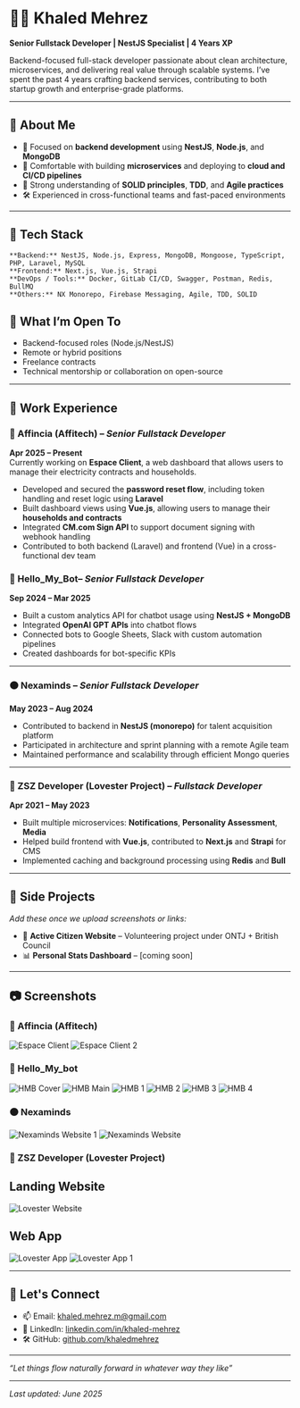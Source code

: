 # 👨‍💻 Khaled Mehrez  
**Senior Fullstack Developer | NestJS Specialist | 4 Years XP**

Backend-focused full-stack developer passionate about clean architecture, microservices, and delivering real value through scalable systems. I’ve spent the past 4 years crafting backend services, contributing to both startup growth and enterprise-grade platforms.

---

## 📍 About Me

- 💼 Focused on **backend development** using **NestJS**, **Node.js**, and **MongoDB**
- 🚀 Comfortable with building **microservices** and deploying to **cloud and CI/CD pipelines**
- 🎯 Strong understanding of **SOLID principles**, **TDD**, and **Agile practices**
- 🛠️ Experienced in cross-functional teams and fast-paced environments

---

## 🧠 Tech Stack

```
**Backend:** NestJS, Node.js, Express, MongoDB, Mongoose, TypeScript, PHP, Laravel, MySQL  
**Frontend:** Next.js, Vue.js, Strapi  
**DevOps / Tools:** Docker, GitLab CI/CD, Swagger, Postman, Redis, BullMQ  
**Others:** NX Monorepo, Firebase Messaging, Agile, TDD, SOLID

```
## 🧭 What I’m Open To

- Backend-focused roles (Node.js/NestJS)
- Remote or hybrid positions
- Freelance contracts
- Technical mentorship or collaboration on open-source
---

## 💼 Work Experience
### 🔴 Affincia (Affitech) – _Senior Fullstack Developer_ 
**Apr 2025 – Present**  
Currently working on **Espace Client**, a web dashboard that allows users to manage their electricity contracts and households.

- Developed and secured the **password reset flow**, including token handling and reset logic using **Laravel**
- Built dashboard views using **Vue.js**, allowing users to manage their **households and contracts**
- Integrated **CM.com Sign API** to support document signing with webhook handling
- Contributed to both backend (Laravel) and frontend (Vue) in a cross-functional dev team


### 🔵 Hello_My_Bot– _Senior Fullstack Developer_  
**Sep 2024 – Mar 2025**

- Built a custom analytics API for chatbot usage using **NestJS + MongoDB**
- Integrated **OpenAI GPT APIs** into chatbot flows
- Connected bots to Google Sheets, Slack with custom automation pipelines
- Created dashboards for bot-specific KPIs

---

### 🟠 Nexaminds – _Senior Fullstack Developer_  
**May 2023 – Aug 2024**

- Contributed to backend in **NestJS (monorepo)** for talent acquisition platform  
- Participated in architecture and sprint planning with a remote Agile team  
- Maintained performance and scalability through efficient Mongo queries

---

### 🩷 ZSZ Developer (Lovester Project) – _Fullstack Developer_  
**Apr 2021 – May 2023**

- Built multiple microservices: **Notifications**, **Personality Assessment**, **Media**
- Helped build frontend with **Vue.js**, contributed to **Next.js** and **Strapi** for CMS
- Implemented caching and background processing using **Redis** and **Bull**

---

## 🌱 Side Projects

_Add these once we upload screenshots or links:_

- 🔧 **Active Citizen Website** – Volunteering project under ONTJ + British Council
- 📊 **Personal Stats Dashboard** – [coming soon]

---

## 📷 Screenshots

### 🔴 Affincia (Affitech)
![Espace Client](screenshots/ESPACE_CLIENT.png)
![Espace Client 2](screenshots/ESPACE_CLIENT2.png)

### 🔵 Hello_My_bot
![HMB Cover](screenshots/HMB_COVER.jpeg)
![HMB Main](screenshots/HMB.png)
![HMB 1](screenshots/HMB1.png)
![HMB 2](screenshots/HMB2.png)
![HMB 3](screenshots/HMB3.png)
![HMB 4](screenshots/HMB4.png) 

### 🟠 Nexaminds
![Nexaminds Website 1](screenshots/NEXAMINDS_WEBSITE_1.png)
![Nexaminds Website](screenshots/NEXAMINDS_WEBSITE.png)


### 🩷  ZSZ Developer (Lovester Project)
## Landing Website
![Lovester Website](screenshots/LOVESTER_WEBSITE.png)

## Web App
![Lovester App](screenshots/LOVESTER_APP.png)
![Lovester App 1](screenshots/LOVESTER_APP1.png)


---

## 🔗 Let's Connect

- 📫 Email: [khaled.mehrez.m@gmail.com](mailto:khaled.mehrez.m@gmail.com)  
- 💼 LinkedIn: [linkedin.com/in/khaled-mehrez](https://www.linkedin.com/in/khaled-mehrez)  
- 🛠️ GitHub: [github.com/khaledmehrez](https://github.com/khaledmehrez)

---

_“Let things flow naturally forward in whatever way they like”_

---
_Last updated: June 2025_
